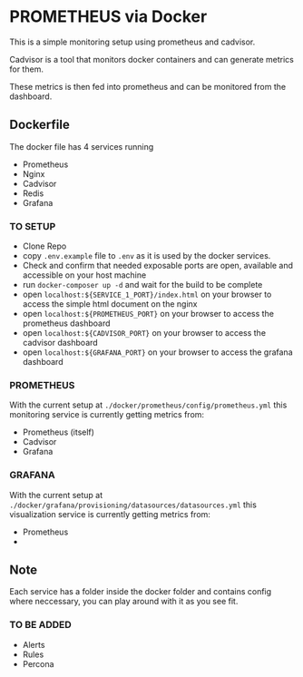 # PROMETHEUS via Docker

This is a simple monitoring setup using prometheus and cadvisor.

Cadvisor is a tool that monitors docker containers and can generate metrics for them.

These metrics is then fed into prometheus and can be monitored from the dashboard.

## Dockerfile

The docker file has 4 services running
    
- Prometheus
- Nginx
- Cadvisor
- Redis
- Grafana

### TO SETUP

- Clone Repo
- copy `.env.example` file to `.env` as it is used by the docker services.
- Check and confirm that needed exposable ports are open, available and accessible on your host machine
- run `docker-composer up -d` and wait for the build to be complete
- open `localhost:${SERVICE_1_PORT}/index.html` on your browser to access the simple html document on the nginx
- open `localhost:${PROMETHEUS_PORT}` on your browser to access the prometheus dashboard
- open `localhost:${CADVISOR_PORT}` on your browser to access the cadvisor dashboard
- open `localhost:${GRAFANA_PORT}` on your browser to access the grafana dashboard

### PROMETHEUS
With the current setup at `./docker/prometheus/config/prometheus.yml` this monitoring service is currently getting metrics from:
- Prometheus (itself)
- Cadvisor
- Grafana

### GRAFANA
With the current setup at `./docker/grafana/provisioning/datasources/datasources.yml` this visualization service is currently getting metrics from:
- Prometheus 
- 
## Note

Each service has a folder inside the docker folder and contains config where neccessary, 
you can play around with it as you see fit.

### TO BE ADDED

 - Alerts
 - Rules
 - Percona
